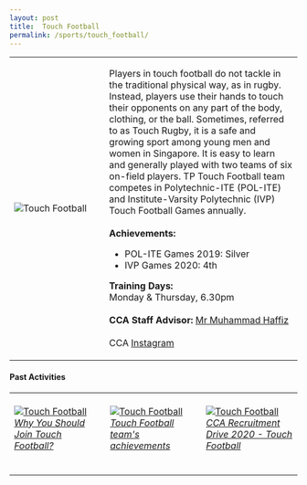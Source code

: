 ```yaml
---
layout: post
title:  Touch Football
permalink: /sports/touch_football/
---
```


<table>
    <tr>
        <td style="width:33%"><image src="{{site.baseurl}}/images/CCA_touch_football.jpg" style="display:block;margin-left:auto;margin-right:auto;" alt="Touch Football"></image></td>
        <td>
            <p>
                Players in touch football do not tackle in the traditional physical way, as in rugby. Instead, players use their hands to touch their opponents on any part of the body, clothing, or the ball. Sometimes, referred to as Touch Rugby, it is a safe and growing sport among young men and women in Singapore. It is easy to learn and generally played with two teams of six on-field players. TP Touch Football team competes in Polytechnic-ITE (POL-ITE) and Institute-Varsity Polytechnic (IVP) Touch Football Games annually.<br>
                <br>
                <b>Achievements:</b><br>
                <ul>
                    <li>POL-ITE Games 2019: Silver</li>
                    <li>IVP Games 2020: 4th</li>
                </ul>
            </p>
            <p>
                <b>Training Days:</b><br>
                Monday & Thursday, 6.30pm<br>
                <br>
                <b>CCA Staff Advisor:</b> <a href="mailto:mdhaffiz@tp.edu.sg">Mr Muhammad Haffiz</a><br>
                <br>
                CCA <a href="https://www.instagram.com/tpiranhas">Instagram</a>
            </p>
        </td>
    </tr>
</table>

#### Past Activities

<table>
    <tr>
        <td style="width:33%"><br>
            <a href="https://www.instagram.com/p/B_4LtlvHj63/">
                <image src="{{site.baseurl}}/images/CCA-Touch_IG1.png" style="display:block;margin-left:auto;margin-right:auto;" alt="Touch Football">
                <h6 style="margin-top:0%">Why You Should Join Touch Football?</h6>
                </image>
            </a>
        </td>
        <td style="width:33%"><br>
            <a href="https://www.instagram.com/p/B_jSix2H8Sv/">
                <image src="{{site.baseurl}}/images/CCA-Touch_IG2.png" style="display:block;margin-left:auto;margin-right:auto;" alt="Touch Football">
                <h6 style="margin-top:0%">Touch Football team's achievements</h6>
                </image>
            </a>
        </td>
        <td style="width:33%"><br>
            <a href="https://www.instagram.com/p/B_WjzEAHzKR/">
                <image src="{{site.baseurl}}/images/CCA-Touch_IG3.png" style="display:block;margin-left:auto;margin-right:auto;" alt="Touch Football">
                <h6 style="margin-top:0%">CCA Recruitment Drive 2020 - Touch Football</h6>    
                </image>
            </a>
        </td>
    </tr>
</table>
